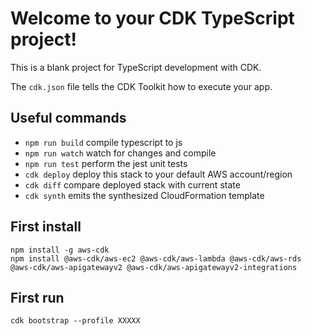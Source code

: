 # Welcome to your CDK TypeScript project!

This is a blank project for TypeScript development with CDK.

The `cdk.json` file tells the CDK Toolkit how to execute your app.

## Useful commands

 * `npm run build`   compile typescript to js
 * `npm run watch`   watch for changes and compile
 * `npm run test`    perform the jest unit tests
 * `cdk deploy`      deploy this stack to your default AWS account/region
 * `cdk diff`        compare deployed stack with current state
 * `cdk synth`       emits the synthesized CloudFormation template



## First install 

```
npm install -g aws-cdk
npm install @aws-cdk/aws-ec2 @aws-cdk/aws-lambda @aws-cdk/aws-rds @aws-cdk/aws-apigatewayv2 @aws-cdk/aws-apigatewayv2-integrations

```

## First run

`cdk bootstrap --profile XXXXX`